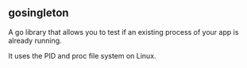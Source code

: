 gosingleton
-

A go library that allows you to test if an existing process of your app is already running.

It uses the PID and proc file system on Linux.
